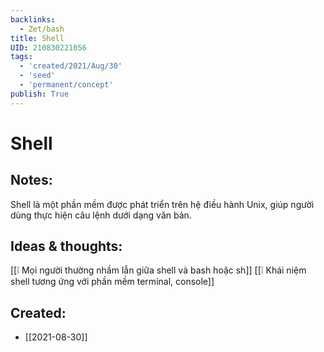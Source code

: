```yaml
---
backlinks:
  - Zet/bash
title: Shell
UID: 210830221056
tags:
  - 'created/2021/Aug/30'
  - 'seed'
  - 'permanent/concept'
publish: True
---
```

# Shell

## Notes:
Shell là một phần mềm được phát triển trên hệ điều hành Unix, giúp người dùng thực hiện câu lệnh dưới dạng văn bản.

## Ideas & thoughts:
[[❕ Mọi người thường nhầm lẫn giữa shell và bash hoặc sh]]
[[❕ Khái niệm shell tương ứng với phần mềm terminal, console]]

## Created:
- [[2021-08-30]]

